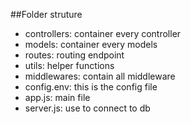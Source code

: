 ##Folder struture
- controllers: container every controller
- models: container every models 
- routes: routing endpoint
- utils: helper functions
- middlewares: contain all middleware
- config.env: this is the config file
- app.js: main file
- server.js: use to connect to db
